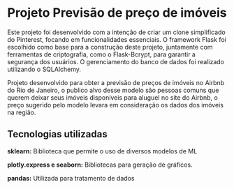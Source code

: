 # Projeto Previsão de preço de imóveis

Este projeto foi desenvolvido com a intenção de criar um clone simplificado do Pinterest, focando em funcionalidades essenciais. O framework Flask foi escolhido como base para a construção deste projeto, juntamente com ferramentas de criptografia, como o Flask-Bcrypt, para garantir a segurança dos usuários. O gerenciamento do banco de dados foi realizado utilizando o SQLAlchemy.

Projeto desenvolvido para obter a previsão de preços de imóveis no Airbnb do Rio de Janeiro, o publico alvo desse modelo são pessoas comuns que querem deixar seus imóveis disponíveis para aluguel no site do Airbnb, o preço sugerido pelo modelo levara em consideração os dados dos imóveis na região.


## Tecnologias utilizadas

**sklearn:** Biblioteca que permite o uso de diversos modelos de ML

**plotly.express e seaborn:** Bibliotecas para geração de gráficos.

**pandas:** Utilizada para tratamento de dados